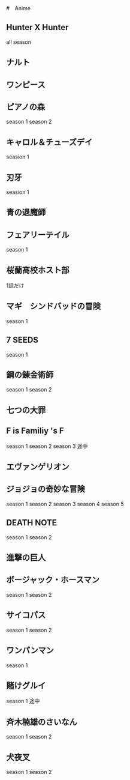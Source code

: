 #　Anime

## Hunter X Hunter
all season

## ナルト

## ワンピース

## ピアノの森
season 1
season 2

## キャロル＆チューズデイ
seasion 1

## 刃牙
seasion 1

## 青の退魔師

## フェアリーテイル
season 1

## 桜蘭高校ホスト部
1話だけ

## マギ　シンドバッドの冒険
season 1

## 7 SEEDS
season 1

## 鋼の錬金術師
season 1
season 2

## 七つの大罪

## F is Familiy 's F
season 1
season 2
season 3 途中

## エヴァンゲリオン

## ジョジョの奇妙な冒険
season 1
season 2
season 3
season 4
season 5

## DEATH NOTE
season 1
season 2

## 進撃の巨人

## ボージャック・ホースマン
season 1
season 2

## サイコパス
season 1
season 2

## ワンパンマン
season 1

## 賭けグルイ
season 1 途中

## 斉木楠雄のさいなん
season 1
season 2

## 犬夜叉
season 1
season 2
